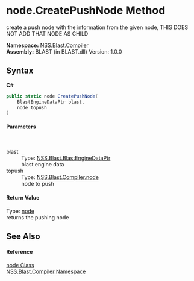 # node.CreatePushNode Method 
 

create a push node with the information from the given node, THIS DOES NOT ADD THAT NODE AS CHILD

**Namespace:**&nbsp;<a href="N_NSS_Blast_Compiler">NSS.Blast.Compiler</a><br />**Assembly:**&nbsp;BLAST (in BLAST.dll) Version: 1.0.0

## Syntax

**C#**<br />
``` C#
public static node CreatePushNode(
	BlastEngineDataPtr blast,
	node topush
)
```


#### Parameters
&nbsp;<dl><dt>blast</dt><dd>Type: <a href="T_NSS_Blast_BlastEngineDataPtr">NSS.Blast.BlastEngineDataPtr</a><br />blast engine data</dd><dt>topush</dt><dd>Type: <a href="T_NSS_Blast_Compiler_node">NSS.Blast.Compiler.node</a><br />node to push</dd></dl>

#### Return Value
Type: <a href="T_NSS_Blast_Compiler_node">node</a><br />returns the pushing node

## See Also


#### Reference
<a href="T_NSS_Blast_Compiler_node">node Class</a><br /><a href="N_NSS_Blast_Compiler">NSS.Blast.Compiler Namespace</a><br />